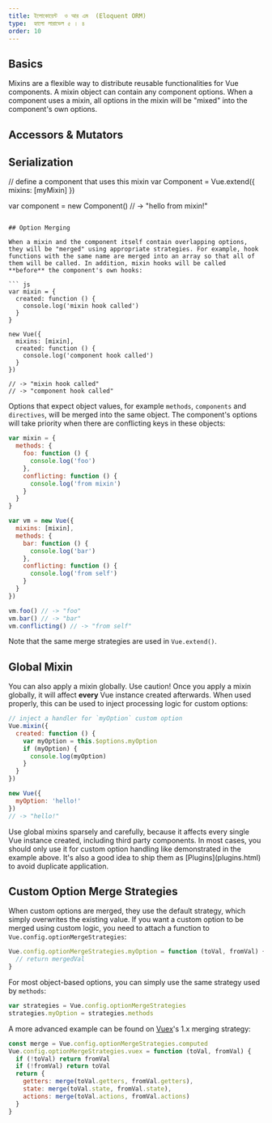 ```yaml
---
title: ইলোকোয়েন্ট  ও আর এম  (Eloquent ORM)
type:  হ্যালো লারাভেল ৫ । ৪
order: 10
---
```


## Basics


Mixins are a flexible way to distribute reusable functionalities for Vue components. A mixin object can contain any component options. When a component uses a mixin, all options in the mixin will be "mixed" into the component's own options.

## Accessors & Mutators


## Serialization
// define a component that uses this mixin
var Component = Vue.extend({
  mixins: [myMixin]
})

var component = new Component() // -> "hello from mixin!"
```

## Option Merging

When a mixin and the component itself contain overlapping options, they will be "merged" using appropriate strategies. For example, hook functions with the same name are merged into an array so that all of them will be called. In addition, mixin hooks will be called **before** the component's own hooks:

``` js
var mixin = {
  created: function () {
    console.log('mixin hook called')
  }
}

new Vue({
  mixins: [mixin],
  created: function () {
    console.log('component hook called')
  }
})

// -> "mixin hook called"
// -> "component hook called"
```

Options that expect object values, for example `methods`, `components` and `directives`, will be merged into the same object. The component's options will take priority when there are conflicting keys in these objects:

``` js
var mixin = {
  methods: {
    foo: function () {
      console.log('foo')
    },
    conflicting: function () {
      console.log('from mixin')
    }
  }
}

var vm = new Vue({
  mixins: [mixin],
  methods: {
    bar: function () {
      console.log('bar')
    },
    conflicting: function () {
      console.log('from self')
    }
  }
})

vm.foo() // -> "foo"
vm.bar() // -> "bar"
vm.conflicting() // -> "from self"
```

Note that the same merge strategies are used in `Vue.extend()`.

## Global Mixin

You can also apply a mixin globally. Use caution! Once you apply a mixin globally, it will affect **every** Vue instance created afterwards. When used properly, this can be used to inject processing logic for custom options:

``` js
// inject a handler for `myOption` custom option
Vue.mixin({
  created: function () {
    var myOption = this.$options.myOption
    if (myOption) {
      console.log(myOption)
    }
  }
})

new Vue({
  myOption: 'hello!'
})
// -> "hello!"
```

<p class="tip">Use global mixins sparsely and carefully, because it affects every single Vue instance created, including third party components. In most cases, you should only use it for custom option handling like demonstrated in the example above. It's also a good idea to ship them as [Plugins](plugins.html) to avoid duplicate application.</p>

## Custom Option Merge Strategies

When custom options are merged, they use the default strategy, which simply overwrites the existing value. If you want a custom option to be merged using custom logic, you need to attach a function to `Vue.config.optionMergeStrategies`:

``` js
Vue.config.optionMergeStrategies.myOption = function (toVal, fromVal) {
  // return mergedVal
}
```

For most object-based options, you can simply use the same strategy used by `methods`:

``` js
var strategies = Vue.config.optionMergeStrategies
strategies.myOption = strategies.methods
```

A more advanced example can be found on [Vuex](https://github.com/vuejs/vuex)'s 1.x merging strategy:

``` js
const merge = Vue.config.optionMergeStrategies.computed
Vue.config.optionMergeStrategies.vuex = function (toVal, fromVal) {
  if (!toVal) return fromVal
  if (!fromVal) return toVal
  return {
    getters: merge(toVal.getters, fromVal.getters),
    state: merge(toVal.state, fromVal.state),
    actions: merge(toVal.actions, fromVal.actions)
  }
}
```
